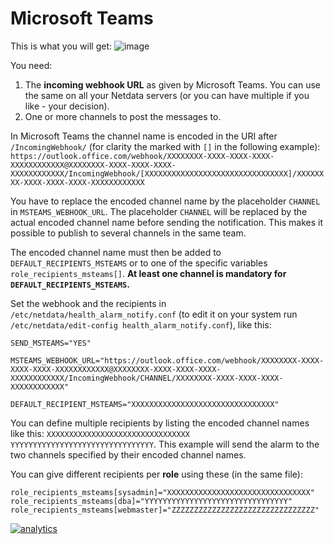<!--
---
title: "Microsoft Teams"
custom_edit_url: https://github.com/netdata/netdata/edit/master/health/notifications/msteams/README.md
---
-->

# Microsoft Teams

This is what you will get:
![image](https://user-images.githubusercontent.com/1122372/92710359-0385e680-f358-11ea-8c52-f366a4fb57dd.png)

You need:

1.  The **incoming webhook URL** as given by Microsoft Teams. You can use the same on all your Netdata servers (or you can have multiple if you like - your decision).
2.  One or more channels to post the messages to.

In Microsoft Teams the channel name is encoded in the URI after `/IncomingWebhook/` (for clarity the marked with `[]` in the following example): `https://outlook.office.com/webhook/XXXXXXXX-XXXX-XXXX-XXXX-XXXXXXXXXXXX@XXXXXXXX-XXXX-XXXX-XXXX-XXXXXXXXXXXX/IncomingWebhook/[XXXXXXXXXXXXXXXXXXXXXXXXXXXXXXXX]/XXXXXXXX-XXXX-XXXX-XXXX-XXXXXXXXXXXX`

You have to replace the encoded channel name by the placeholder `CHANNEL` in `MSTEAMS_WEBHOOK_URL`. The placeholder `CHANNEL` will be replaced by the actual encoded channel name before sending the notification. This makes it possible to publish to several channels in the same team.

The encoded channel name must then be added to `DEFAULT_RECIPIENTS_MSTEAMS` or to one of the specific variables `role_recipients_msteams[]`. **At least one channel is mandatory for `DEFAULT_RECIPIENTS_MSTEAMS`.**

Set the webhook and the recipients in `/etc/netdata/health_alarm_notify.conf` (to edit it on your system run `/etc/netdata/edit-config health_alarm_notify.conf`), like this:

```
SEND_MSTEAMS="YES"

MSTEAMS_WEBHOOK_URL="https://outlook.office.com/webhook/XXXXXXXX-XXXX-XXXX-XXXX-XXXXXXXXXXXX@XXXXXXXX-XXXX-XXXX-XXXX-XXXXXXXXXXXX/IncomingWebhook/CHANNEL/XXXXXXXX-XXXX-XXXX-XXXX-XXXXXXXXXXXX"

DEFAULT_RECIPIENT_MSTEAMS="XXXXXXXXXXXXXXXXXXXXXXXXXXXXXXXX"
```

You can define multiple recipients by listing the encoded channel names like this: `XXXXXXXXXXXXXXXXXXXXXXXXXXXXXXXX YYYYYYYYYYYYYYYYYYYYYYYYYYYYYYYY`. 
This example will send the alarm to the two channels specified by their encoded channel names.

You can give different recipients per **role** using these (in the same file):

```
role_recipients_msteams[sysadmin]="XXXXXXXXXXXXXXXXXXXXXXXXXXXXXXXX"
role_recipients_msteams[dba]="YYYYYYYYYYYYYYYYYYYYYYYYYYYYYYYY"
role_recipients_msteams[webmaster]="ZZZZZZZZZZZZZZZZZZZZZZZZZZZZZZZZ"
```

[![analytics](https://www.google-analytics.com/collect?v=1&aip=1&t=pageview&_s=1&ds=github&dr=https%3A%2F%2Fgithub.com%2Fnetdata%2Fnetdata&dl=https%3A%2F%2Fmy-netdata.io%2Fgithub%2Fhealth%2Fnotifications%2Fmsteams%2FREADME&_u=MAC~&cid=5792dfd7-8dc4-476b-af31-da2fdb9f93d2&tid=UA-64295674-3)](<>)

